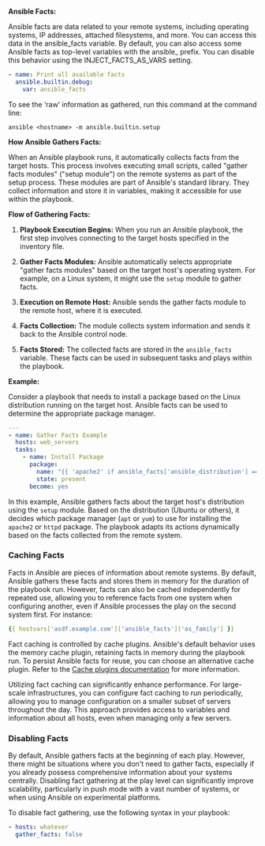 **Ansible Facts:**

Ansible facts are data related to your remote systems, including operating systems, IP addresses, attached filesystems, and more. You can access this data in the ansible_facts variable. By default, you can also access some Ansible facts as top-level variables with the ansible_ prefix. You can disable this behavior using the INJECT_FACTS_AS_VARS setting. 

```yaml
- name: Print all available facts
  ansible.builtin.debug:
    var: ansible_facts
```

To see the ‘raw’ information as gathered, run this command at the command line:

```ansible <hostname> -m ansible.builtin.setup```

**How Ansible Gathers Facts:**

When an Ansible playbook runs, it automatically collects facts from the target hosts. This process involves executing small scripts, called "gather facts modules" ("setup module") on the remote systems as part of the setup process. These modules are part of Ansible's standard library. They collect information and store it in variables, making it accessible for use within the playbook.

**Flow of Gathering Facts:**

1. **Playbook Execution Begins:** When you run an Ansible playbook, the first step involves connecting to the target hosts specified in the inventory file.

2. **Gather Facts Modules:** Ansible automatically selects appropriate "gather facts modules" based on the target host's operating system. For example, on a Linux system, it might use the `setup` module to gather facts.

3. **Execution on Remote Host:** Ansible sends the gather facts module to the remote host, where it is executed.

4. **Facts Collection:** The module collects system information and sends it back to the Ansible control node.

5. **Facts Stored:** The collected facts are stored in the `ansible_facts` variable. These facts can be used in subsequent tasks and plays within the playbook.

**Example:**

Consider a playbook that needs to install a package based on the Linux distribution running on the target host. Ansible facts can be used to determine the appropriate package manager.

```yaml
---
- name: Gather Facts Example
  hosts: web_servers
  tasks:
    - name: Install Package
      package:
        name: "{{ 'apache2' if ansible_facts['ansible_distribution'] == 'Ubuntu' else 'httpd' }}"
        state: present
      become: yes
```

In this example, Ansible gathers facts about the target host's distribution using the `setup` module. Based on the distribution (Ubuntu or others), it decides which package manager (`apt` or `yum`) to use for installing the `apache2` or `httpd` package. The playbook adapts its actions dynamically based on the facts collected from the remote system.

### Caching Facts

Facts in Ansible are pieces of information about remote systems. By default, Ansible gathers these facts and stores them in memory for the duration of the playbook run. However, facts can also be cached independently for repeated use, allowing you to reference facts from one system when configuring another, even if Ansible processes the play on the second system first. For instance:

```yaml
{{ hostvars['asdf.example.com']['ansible_facts']['os_family'] }}
```

Fact caching is controlled by cache plugins. Ansible's default behavior uses the memory cache plugin, retaining facts in memory during the playbook run. To persist Ansible facts for reuse, you can choose an alternative cache plugin. Refer to the [Cache plugins documentation](https://docs.ansible.com/ansible/latest/plugins/cache.html) for more information.

Utilizing fact caching can significantly enhance performance. For large-scale infrastructures, you can configure fact caching to run periodically, allowing you to manage configuration on a smaller subset of servers throughout the day. This approach provides access to variables and information about all hosts, even when managing only a few servers.

### Disabling Facts

By default, Ansible gathers facts at the beginning of each play. However, there might be situations where you don't need to gather facts, especially if you already possess comprehensive information about your systems centrally. Disabling fact gathering at the play level can significantly improve scalability, particularly in push mode with a vast number of systems, or when using Ansible on experimental platforms.

To disable fact gathering, use the following syntax in your playbook:

```yaml
- hosts: whatever
  gather_facts: false
```
